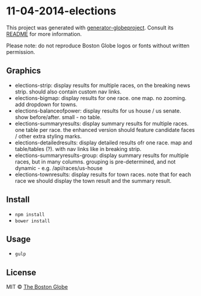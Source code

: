 # 11-04-2014-elections

This project was generated with [generator-globeproject](https://github.com/BostonGlobe/generator-globeproject). Consult its [README](https://github.com/BostonGlobe/generator-globeproject) for more information.

Please note: do not reproduce Boston Globe logos or fonts without written permission.

## Graphics

- elections-strip: display results for multiple races, on the breaking news strip. should also contain custom nav links.
- elections-bigmap: display results for one race. one map. no zooming. add dropdown for towns.
- elections-balanceofpower: display results for us house / us senate. show before/after. small - no table.
- elections-summaryresults: display summary results for multiple races. one table per race. the enhanced version should feature candidate faces / other extra styling marks.
- elections-detailedresults: display detailed results ofr one race. map and table/tables (?). with nav links like in breaking strip.
- elections-summaryresults-group: display summary results for multiple races, but in many columns. grouping is pre-determined, and not dynamic - e.g. /api/races/us-house
- elections-townresults: display results for town races. note that for each race we should display the town result and the summary result.


## Install

- `npm install`
- `bower install`

## Usage

- `gulp`

## License

MIT © [The Boston Globe](http://github.com/BostonGlobe)

